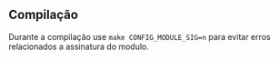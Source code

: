 ## Compilação

Durante a compilação use `make CONFIG_MODULE_SIG=n` para evitar erros relacionados a assinatura do modulo.
